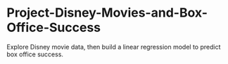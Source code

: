 # Project-Disney-Movies-and-Box-Office-Success
Explore Disney movie data, then build a linear regression model to predict box office success.
